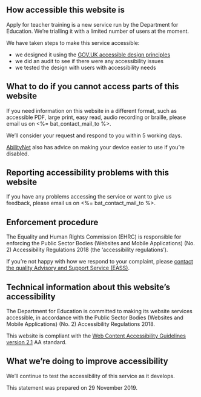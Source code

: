 ## How accessible this website is

Apply for teacher training is a new service run by the Department for Education. We’re trialling it with a limited number of users at the moment.

We have taken steps to make this service accessible:

* we designed it using the [GOV.UK accessible design principles](https://design-system.service.gov.uk/accessibility/)
* we did an audit to see if there were any accessibility issues
* we tested the design with users with accessibility needs

## What to do if you cannot access parts of this website

If you need information on this website in a different format, such as accessible PDF, large print, easy read, audio recording or braille, please email us on <%= bat_contact_mail_to %>.

We’ll consider your request and respond to you within 5 working days.

[AbilityNet](https://mcmw.abilitynet.org.uk/) also has advice on making your device easier to use if you’re disabled.

## Reporting accessibility problems with this website

If you have any problems accessing the service or want to give us feedback, please email us on <%= bat_contact_mail_to %>.

## Enforcement procedure

The Equality and Human Rights Commission (EHRC) is responsible for enforcing the Public Sector Bodies (Websites and Mobile Applications) (No. 2) Accessibility Regulations 2018 (the ‘accessibility regulations’).

If you’re not happy with how we respond to your complaint, please [contact the quality Advisory and Support Service (EASS)](https://www.equalityadvisoryservice.com/).

## Technical information about this website’s accessibility

The Department for Education is committed to making its website services accessible, in accordance with the Public Sector Bodies (Websites and Mobile Applications) (No. 2) Accessibility Regulations 2018.

This website is compliant with the [Web Content Accessibility Guidelines version 2.1](https://www.w3.org/TR/WCAG21) AA standard.

## What we’re doing to improve accessibility

We’ll continue to test the accessibility of this service as it develops.

This statement was prepared on 29 November 2019.
